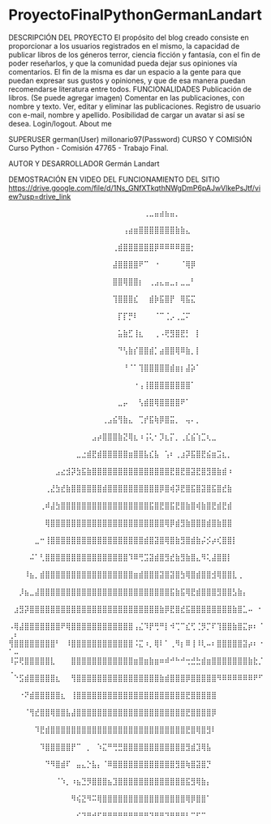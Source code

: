 # ProyectoFinalPythonGermanLandart
DESCRIPCIÓN DEL PROYECTO 
El propósito del blog creado consiste en proporcionar a los usuarios registrados en el mismo, la capacidad de publicar libros de los géneros terror, ciencia ficción y fantasía, con el fin de poder reseñarlos, y que la comunidad pueda dejar sus opiniones vía comentarios. El fin de la misma es dar un espacio a la gente para que puedan expresar sus gustos y opiniones, y que de esa manera puedan recomendarse literatura entre todos.
FUNCIONALIDADES
Publicación de libros. (Se puede agregar imagen)
Comentar en las publicaciones, con nombre y texto.
Ver, editar y eliminar las publicaciones.
Registro de usuario con e-mail, nombre y apellido.
Posibilidad de cargar un avatar si así se desea.
Login/logout.
About me

SUPERUSER 
german(User) millonario97(Password)
CURSO Y COMISIÓN 
Curso Python - Comisión 47765 - Trabajo Final.

AUTOR Y DESARROLLADOR 
Germán Landart

DEMOSTRACIÓN EN VIDEO DEL FUNCIONAMIENTO DEL SITIO 
https://drive.google.com/file/d/1Ns_GNfXTkqthNWgDmP6pAJwVlkePsJtf/view?usp=drive_link

⠀⠀⠀⠀⠀⠀⠀⠀⠀⠀⠀⠀⠀⠀⠀⠀⠀⠀⠀⠀⠀⠀⠀⠀⠀⠀⢀⣀⣤⣴⣦⣤⡀⠀⠀⠀⠀⠀⠀⠀⠀⠀⠀⠀⠀⠀⠀⠀⠀⠀⠀
⠀⠀⠀⠀⠀⠀⠀⠀⠀⠀⠀⠀⠀⠀⠀⠀⠀⠀⠀⠀⠀⠀⢠⣴⣶⣿⣿⣿⣿⣿⣿⣿⣷⣷⣄⠀⠀⠀⠀⠀⠀⠀⠀⠀⠀⠀⠀⠀⠀⠀⠀
⠀⠀⠀⠀⠀⠀⠀⠀⠀⠀⠀⠀⠀⠀⠀⠀⠀⠀⠀⠀⢀⣾⣿⣿⣿⣿⣿⣿⡿⠿⠿⠿⠿⣿⣿⡂⠀⠀⠀⠀⠀⠀⠀⠀⠀⠀⠀⠀⠀⠀⠀
⠀⠀⠀⠀⠀⠀⠀⠀⠀⠀⠀⠀⠀⠀⠀⠀⠀⠀⠀⠀⣼⣿⣿⣿⣿⠟⠉⠀⠐⠀⠀⠀⠀⠈⢿⡿⠀⠀⠀⠀⠀⠀⠀⠀⠀⠀⠀⠀⠀⠀⠀
⠀⠀⠀⠀⠀⠀⠀⠀⠀⠀⠀⠀⠀⠀⠀⠀⠀⠀⠀⠀⣿⣿⢿⣿⣿⡆⠀⢀⣠⣄⣤⣀⡄⣀⣀⠃⠀⠀⠀⠀⠀⠀⠀⠀⠀⠀⠀⠀⠀⠀⠀
⠀⠀⠀⠀⠀⠀⠀⠀⠀⠀⠀⠀⠀⠀⠀⠀⠀⠀⠀⠀⢹⣿⣿⣿⣎⠀⠀⣾⡷⣯⣿⡟⠀⢿⣯⣍⠀⠀⠀⠀⠀⠀⠀⠀⠀⠀⠀⠀⠀⠀⠀
⠀⠀⠀⠀⠀⠀⠀⠀⠀⠀⠀⠀⠀⠀⠀⠀⠀⠀⠀⠀⠀⡏⡏⡛⠇⠀⠀⠀⠈⠉⢈⡠⢀⣈⠍⠀⠀⠀⠀⠀⠀⠀⠀⠀⠀⠀⠀⠀⠀⠀⠀
⠀⠀⠀⠀⠀⠀⠀⠀⠀⠀⠀⠀⠀⠀⠀⠀⠀⠀⠀⠀⠀⣥⣷⣋⢸⣆⠀⠀⢀⠠⢟⣻⣿⣟⡃⠀⡇⠀⠀⠀⠀⠀⠀⠀⠀⠀⠀⠀⠀⠀⠀
⠀⠀⠀⠀⠀⠀⠀⠀⠀⠀⠀⠀⠀⠀⠀⠀⠀⠀⠀⠀⠀⠙⢣⣷⡎⣿⣿⣾⡁⣴⣿⣿⢿⠿⣷⡀⡇⠀⠀⠀⠀⠀⠀⠀⠀⠀⠀⠀⠀⠀⠀
⠀⠀⠀⠀⠀⠀⠀⠀⠀⠀⠀⠀⠀⠀⠀⠀⠀⠀⠀⠀⠀⠀⠘⠈⠁⢹⣿⣿⣿⣿⣿⣾⣶⡆⣼⡵⠁⠀⠀⠀⠀⠀⠀⠀⠀⠀⠀⠀⠀⠀⠀
⠀⠀⠀⠀⠀⠀⠀⠀⠀⠀⠀⠀⠀⠀⠀⠀⠀⠀⠀⠀⠀⠀⠀⠀⠐⢠⢸⣿⣿⣿⣿⣿⣿⣿⣿⠁⠀⠀⠀⠀⠀⠀⠀⠀⠀⠀⠀⠀⠀⠀⠀
⠀⠀⠀⠀⠀⠀⠀⠀⠀⠀⠀⠀⠀⠀⠀⠀⠀⠀⠀⠀⠀⣀⡤⠀⠀⢣⣾⣿⢿⣿⣿⣿⣿⠟⠁⠀⠀⠀⠀⠀⠀⠀⠀⠀⠀⠀⠀⠀⠀⠀⠀
⠀⠀⠀⠀⠀⠀⠀⠀⠀⠀⠀⠀⠀⠀⠀⠀⠀⠀⢀⣠⣮⢻⣷⣄⠀⢉⡞⣯⢷⡿⣿⣭⡀⠀⢤⠄⡀⠀⠀⠀⠀⠀⠀⠀⠀⠀⠀⠀⠀⠀⠀
⠀⠀⠀⠀⠀⠀⠀⠀⠀⠀⠀⠀⠀⠀⠀⠀⣠⡴⣿⣿⣿⣷⣝⢿⣆⠰⢨⢅⠂⡹⣆⡍⡀⢀⣎⣮⢱⣉⢆⣀⠀⠀⠀⠀⠀⠀⠀⠀⠀⠀⠀
⠀⠀⠀⠀⠀⠀⠀⠀⠀⠀⠀⠀⠀⣀⣐⣾⣟⣾⣿⣿⣿⣿⣿⣶⣿⣿⣧⣎⣧⠀⢡⠆⢀⣰⡽⣯⣿⣟⣮⣶⣩⣆⡀⠀⠀⠀⠀⠀⠀⠀⠀
⠀⠀⠀⠀⠀⠀⠀⠀⠀⣠⣔⣺⡽⣳⣯⣷⣿⣿⣿⣿⣿⣿⣿⣿⣿⣿⣿⣿⣿⣿⣿⣟⣿⣟⣿⣽⣟⣿⣻⣿⣷⣾⠰⠀⠀⠀⠀⠀⠀⠀⠀
⠀⠀⠀⠀⠀⠀⠀⢀⣜⣳⣞⣷⣿⣿⣿⣿⣿⣿⣾⣿⣿⣿⣿⣿⣿⣿⣿⣿⣿⡿⣿⢾⡽⣟⣿⣯⣿⣽⣿⣯⣿⣞⣷⠀⠀⠀⠀⠀⠀⠀⠀
⠀⠀⠀⠀⠀⠀⢀⠾⣼⣳⣿⣿⣿⣿⣿⣿⣿⣿⣿⣿⣿⣿⣿⣿⣿⣿⣿⣯⣿⣟⣿⣯⣟⣿⣷⣿⢾⣷⣿⣟⣾⣟⣾⠀⠀⠀⠀⠀⠀⠀⠀
⠀⠀⠀⠀⠀⠀⠀⢿⣿⣿⣿⣿⣿⣿⣿⣿⣿⣿⣿⣿⣿⣿⣿⣿⣿⣿⣿⣿⣿⣿⢿⡿⣾⣻⣷⣿⣿⣿⣾⣿⣷⣿⣿⠀⠀⠀⠀⠀⠀⠀⠀
⠀⠀⠀⠀⠀⣀⠒⢸⣿⣿⣿⣿⣿⣿⣿⣿⣿⣿⣿⣿⣿⣿⣿⣿⣿⣿⣾⣿⣽⣿⢿⣿⣷⣻⣿⣾⣷⡬⡪⡴⢎⣿⣿⡇⠀⠀⠀⠀⠀⠀⠀
⠀⠀⠀⠀⠬⠁⢃⣿⣿⣿⣿⣿⣿⣿⣿⣿⣿⣿⣿⣿⣿⣿⣿⠹⠿⢛⣩⣽⣾⣿⣻⣞⣷⣻⣷⣿⣄⠻⢅⣼⣿⣿⡇⠀⠀⠀⠀⠀⠀⠀
⠀⠀⠀⠸⣦⡀⣾⣿⣿⣿⣿⣿⣿⣿⣿⣿⣿⣿⣿⣿⣿⣿⣿⣿⣶⣾⣿⣿⣿⣽⣿⣽⣿⣳⢿⣿⣾⣿⣿⣺⢿⣿⣿⣇⢀⠀⠀⠀⠀⠀⠀
⠀⠀⡸⣦⣀⣼⣿⣿⣿⣿⣿⣿⣿⣿⣿⣿⣿⣿⣿⣿⣿⣿⣿⣿⣿⣿⣿⣿⣿⣿⣿⣯⣷⣯⢿⣟⣾⣿⣿⣿⣻⣿⣿⣣⣷⡄⠀⠀⠀⠀⠀
⠀⣰⣻⡽⣿⣿⣿⣿⣿⣿⣿⣿⣿⣿⣿⣿⣿⣿⣿⣿⣿⣿⣿⣿⣿⣿⣿⣿⣿⣷⡿⣟⣿⣞⣯⣿⣿⣿⣿⣿⣿⣿⣿⣷⣿⣁⠤⠀⠂⠀⠀
⠠⢿⣼⣿⣿⣿⣿⣿⣿⣿⠟⢿⣿⣿⣿⣿⣿⣿⣿⣿⣿⣿⣿⣿⢠⣌⠹⡟⢛⠛⡇⠺⢉⠉⣎⢋⢈⡻⡉⠏⢹⣿⣿⣷⣿⣍⡶⠆⠈⢀⠆
⢻⣿⣿⣿⣿⣿⣿⣿⣿⠃⠀⠸⣿⣿⣿⣿⣿⣿⣿⣿⣿⣿⣿⣿⠨⣍⠰⡀⢿⠇⠁⢀⠻⡆⠿⢸⠸⢇⠤⠆⣿⣿⣿⣿⣿⣽⡴⠆⠐⠁⠤
⠸⡭⢟⣿⣿⣿⣿⣿⣇⠀⠀⠀⣿⣿⣿⣿⣿⣿⣿⣿⣿⣿⣿⣿⣶⣿⣶⣷⣶⠶⠾⠚⠓⠚⢒⣚⣓⣾⣶⣿⣿⣿⣿⣿⣿⣿⣷⣗⡈⢀⠀
⠀⠑⣫⣾⣿⣿⣿⣿⣿⣆⠀⠀⢻⣿⣿⣿⣿⣿⣿⣿⣿⣿⣿⣿⣿⣿⣿⣿⣿⣷⣾⣿⣿⣿⡿⣿⣿⣿⣿⣿⠻⠿⠿⠿⠿⠿⠿⠟⠋⠀⠀
⠀⠀⠐⠝⣾⣿⣿⣿⣿⣿⣆⠀⢸⣿⣿⣿⣿⣿⣿⣿⣿⣿⣿⣿⣿⣿⣿⣿⣿⣿⣿⣿⣿⣿⣟⣿⣿⣿⣿⣿⠀⠀⠀⠀⠀⠀⠀⠀⠀⠀⠀
⠀⠀⠀⠈⢻⣞⣿⣿⢿⣿⣿⣧⣼⣿⣿⣿⣿⣿⣿⣿⣿⣿⣿⣿⣿⣿⣿⣿⣿⣿⣿⣿⣿⣿⣟⣿⣿⣿⣿⡿⠀⠀⠀⠀⠀⠀⠀⠀⠀⠀⠀
⠀⠀⠀⠀⠀⠹⣟⣾⣿⣿⣿⣿⣿⣿⣿⣿⣿⣿⣿⣿⣿⣿⣿⣿⣿⣿⣿⣿⣿⣿⣿⣿⣿⣿⣟⣿⢿⣿⣻⠇⠀⠀⠀⠀⠀⠀⠀⠀⠀⠀⠀
⠀⠀⠀⠀⠀⠀⠹⣿⣿⣿⣿⣿⡟⠉⠀⡀⠀⠱⣍⠛⢛⣛⣿⣿⣿⣿⣿⣿⣿⣿⣿⣿⣿⣿⣻⣾⣹⢿⣧⠀⠀⠀⠀⠀⠀⠀⠀⠀⠀⠀⠀
⠀⠀⠀⠀⠀⠀⠀⠙⠻⣿⣾⠏⠀⣤⣄⡑⣧⡄⠈⠿⣿⣿⣿⣿⣿⣿⣿⣿⣿⣿⣿⣿⣻⣿⢷⣿⣽⣿⡙⠀⠀⠀⠀⠀⠀⠀⠀⠀⠀⠀⠀
⠀⠀⠀⠀⠀⠀⠀⠀⠀⠈⠱⡀⠰⣦⣙⡻⣿⣿⣿⣦⣹⣿⣿⣿⣿⣿⣿⣿⣿⣿⣿⣿⣿⣿⣯⣻⢿⣷⡄⠀⠀⠀⠀⠀⠀⠀⠀⠀⠀⠀⠀
⠀⠀⠀⠀⠀⠀⠀⠀⠀⠀⠀⠀⠻⢮⣝⠻⠭⢿⣿⣿⣿⣿⣿⣿⣿⣿⣿⣿⣿⣿⣿⣿⣿⣿⢿⡿⣿⣿⠁⠀⠀⠀⠀⠀⠀⠀⠀⠀⠀⠀⠀
⠀⠀⠀⠀⠀⠀⠀⠀⠀⠀⠀⠀⠀⠊⠙⠛⠚⠋⠛⠛⠛⠛⠛⠛⠛⠛⠛⠙⠛⠛⠙⠛⠛⠛⠃⠉⠋⠉⠀⠀⠀⠀⠀⠀⠀⠀⠀⠀⠀⠀⠀
